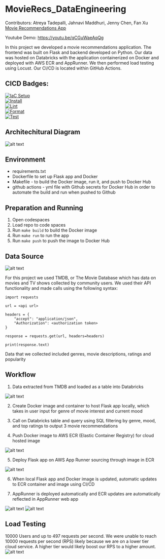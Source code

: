 # MovieRecs_DataEngineering

Contributors: Atreya Tadepalli, Jahnavi Maddhuri, Jenny Chen, Fan Xu
[Movie Recommendations App](https://ucqrm4zhtb.us-east-2.awsapprunner.com/)

Youtube Demo: https://youtu.be/qCGuWaeAqQg

In this project we developed a movie recommendations application. The frontend was built on Flask and backend developed on Python. Our data was hosted on Databricks with the application containerized on Docker and deployed with AWS ECR and AppRunner. We then performed load testing using Locust. Our CI/CD is located within GitHub Actions.

## CICD Badges:
[![IaC Setup](https://github.com/jahnavi-maddhuri/MovieRecs_DataEngineering/actions/workflows/IaC.yml/badge.svg)](https://github.com/jahnavi-maddhuri/MovieRecs_DataEngineering/actions/workflows/IaC.yml) \
[![Install](https://github.com/jahnavi-maddhuri/MovieRecs_DataEngineering/actions/workflows/install.yml/badge.svg)](https://github.com/jahnavi-maddhuri/MovieRecs_DataEngineering/actions/workflows/install.yml) \
[![Lint](https://github.com/jahnavi-maddhuri/MovieRecs_DataEngineering/actions/workflows/lint.yml/badge.svg)](https://github.com/jahnavi-maddhuri/MovieRecs_DataEngineering/actions/workflows/lint.yml) \
[![Format](https://github.com/jahnavi-maddhuri/MovieRecs_DataEngineering/actions/workflows/format.yml/badge.svg)](https://github.com/jahnavi-maddhuri/MovieRecs_DataEngineering/actions/workflows/format.yml) \
[![Test](https://github.com/jahnavi-maddhuri/MovieRecs_DataEngineering/actions/workflows/test.yml/badge.svg)](https://github.com/jahnavi-maddhuri/MovieRecs_DataEngineering/actions/workflows/test.yml)

## Architechitural Diagram

![alt text](images/architechture.png)

## Environment
* requirements.txt 
* Dockerfile to set up Flask app and Docker 
* Makefile - to build the Docker image, run it, and push to Docker Hub
* github actions - yml file with Github secrets for Docker Hub in order to automate the build and run when pushed to Github

## Preparation and Running
1. Open codespaces 
2. Load repo to code spaces
3. Run `make build` to build the Docker image
4. Run `make run` to run the app
5. Run `make push` to push the image to Docker Hub

## Data Source

![alt text](images/tmdb.png)

For this project we used TMDB, or The Movie Database which has data on movies and TV shows collected by community users. We used their API functionality and made calls using the following syntax:

```
import requests

url = <api url>

headers = {
    "accept": "application/json",
    "Authorization": <authorization token>
}

response = requests.get(url, headers=headers)

print(response.text)
```
Data that we collected included genres, movie descriptions, ratings and popularity

## Workflow
1. Data extracted from TMDB and loaded as a table into Databricks

![alt text](images/db.png)

2. Create Docker image and container to host Flask app locally, which takes in user input for genre of movie interest and current mood

3. Call on Databricks table and query using SQL filtering by genre, mood, and top ratings to output 3 movie recommendations 

4. Push Docker image to AWS ECR (Elastic Container Registry) for cloud hosted image

![alt text](images/ecr.png)

5. Deploy Flask app on AWS App Runner sourcing through image in ECR

![alt text](images/apprunner.png)

6. When local Flask app and Docker image is updated, automatic updates to ECR container and image using CI/CD 

7. AppRunner is deployed automatically and ECR updates are automatically reflected in AppRunner web app

![alt text](images/app_screenshot.png)
![alt text](images/app_screenshot_2.png)


## Load Testing
10000 Users and up to 497 requests per second. We were unable to reach 10000 requests per second (RPS) likely because we are on a lower tier cloud service. A higher tier would likely boost our RPS to a higher amount.
![alt text](images/locust.png)

